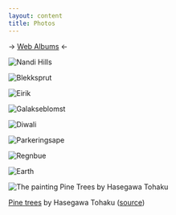 ```yaml
---
layout: content
title: Photos
---
```


&rarr; [Web Albums](https://picasaweb.google.com/112701820012915996830) &larr;

![Nandi Hills](http://dl.dropbox.com/u/3580545/blog_images/nandi_hills.jpg)

![Blekksprut](http://farm4.static.flickr.com/3576/3445024407_c26e116ecd.jpg)

![Eirik](http://dl.dropbox.com/u/3580545/blog_images/eirik.jpg)

![Galakseblomst](http://farm4.static.flickr.com/3659/3445840220_76e35f6001_o.jpg)

![Diwali](http://dl.dropbox.com/u/3580545/blog_images/diwali.jpg)

![Parkeringsape](http://farm4.static.flickr.com/3345/3516965034_83acf687ca.jpg)

![Regnbue](http://farm4.static.flickr.com/3325/3516965194_ecd54227d4.jpg)

![Earth](http://dl.dropbox.com/u/3580545/blog_images/earth.jpg)


![The painting Pine Trees by Hasegawa Tohaku](http://upload.wikimedia.org/wikipedia/commons/thumb/0/0c/Pine_Trees.jpg/800px-Pine_Trees.jpg)

[Pine trees](http://upload.wikimedia.org/wikipedia/commons/0/0c/Pine_Trees.jpg) by Hasegawa Tohaku ([source](http://en.wikipedia.org/wiki/File:Pine_Trees.jpg))

